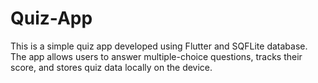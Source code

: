 # Quiz-App
This is a simple quiz app developed using Flutter and SQFLite database. The app allows users to answer multiple-choice questions, tracks their score, and stores quiz data locally on the device.
